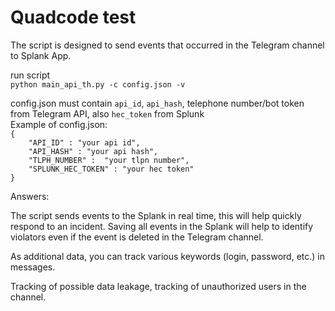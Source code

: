 # Quadcode test

The script is designed to send events that occurred in the Telegram channel to Splank App.

run script<br/>
`python main_api_th.py -c config.json -v`

config.json must contain `api_id`, `api_hash`, telephone number/bot token from Telegram API, also `hec_token` from Splunk <br/>
Example of config.json:<br/>
`{`<br/>
 `    "API_ID" : "your api id",` <br/>
 `    "API_HASH" : "your api hash",`<br/>
 `    "TLPH_NUMBER" :  "your tlpn number",`<br/>
 `    "SPLUNK_HEC_TOKEN" : "your hec token"`<br/>
`}`<br/>

Answers:

The script sends events to the Splank in real time, this will help quickly respond to an incident. Saving all events in the Splank will help to identify violators even if the event is deleted in the Telegram channel.

As additional data, you can track various keywords (login, password, etc.) in messages.

Tracking of possible data leakage, tracking of unauthorized users in the channel.
